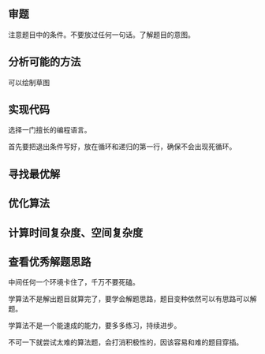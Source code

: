 ## 审题

注意题目中的条件。不要放过任何一句话。了解题目的意图。

## 分析可能的方法

可以绘制草图

## 实现代码

选择一门擅长的编程语言。

首先要把退出条件写好，放在循环和递归的第一行，确保不会出现死循环。



## 寻找最优解

## 优化算法

## 计算时间复杂度、空间复杂度

## 查看优秀解题思路



中间任何一个环境卡住了，千万不要死磕。

学算法不是解出题目就算完了，要学会解题思路，题目变种依然可以有思路可以解题。

学算法不是一个能速成的能力，要多多练习，持续进步。

不可一下就尝试太难的算法题，会打消积极性的，因该容易和难的题目穿插。